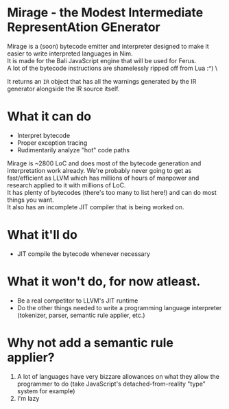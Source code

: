 # Mirage - the **M**odest **I**ntermediate **R**epresent**A**tion **GE**nerator
Mirage is a (soon) bytecode emitter and interpreter designed to make it easier to write interpreted languages in Nim. \
It is made for the Bali JavaScript engine that will be used for Ferus. \
A lot of the bytecode instructions are shamelessly ripped off from Lua :^) \

It returns an `IR` object that has all the warnings generated by the IR generator alongside the IR source itself.

# What it can do
- Interpret bytecode
- Proper exception tracing
- Rudimentarily analyze "hot" code paths

Mirage is ~2800 LoC and does most of the bytecode generation and interpretation work already. We're probably never going to get as fast/efficient as LLVM which has millions of hours of manpower and research applied to it with millions of LoC. \
It has plenty of bytecodes (there's too many to list here!) and can do most things you want. \
It also has an incomplete JIT compiler that is being worked on.

# What it'll do
- JIT compile the bytecode whenever necessary

# What it won't do, for now atleast.
- Be a real competitor to LLVM's JIT runtime
- Do the other things needed to write a programming language interpreter (tokenizer, parser, semantic rule applier, etc.)

# Why not add a semantic rule applier?
1. A lot of languages have very bizzare allowances on what they allow the programmer to do (take JavaScript's detached-from-reality "type" system for example)
2. I'm lazy
